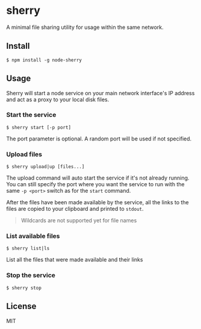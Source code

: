 # sherry

A minimal file sharing utility for usage within the same network.

## Install
```
$ npm install -g node-sherry
```

## Usage

Sherry will start a node service on your main network interface's IP address and act as a proxy to your local disk files.

### Start the service
```
$ sherry start [-p port]
```
The port parameter is optional. A random port will be used if not specified.

### Upload files
```
$ sherry upload|up [files...]
```

The upload command will auto start the service if it's not already running. You can still specify the port where you want the service to run with the same `-p <port>` switch as for the `start` command.

After the files have been made available by the service, all the links to the files are copied to your clipboard and printed to `stdout`.

> Wildcards are not supported yet for file names

### List available files
```
$ sherry list|ls
```

List all the files that were made available and their links

### Stop the service
```
$ sherry stop
```

## License
MIT
